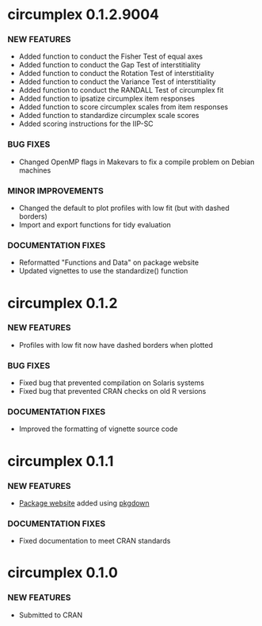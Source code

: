 circumplex 0.1.2.9004
=============================

### NEW FEATURES

* Added function to conduct the Fisher Test of equal axes
* Added function to conduct the Gap Test of interstitiality
* Added function to conduct the Rotation Test of interstitiality
* Added function to conduct the Variance Test of interstitiality
* Added function to conduct the RANDALL Test of circumplex fit
* Added function to ipsatize circumplex item responses
* Added function to score circumplex scales from item responses
* Added function to standardize circumplex scale scores
* Added scoring instructions for the IIP-SC

### BUG FIXES

* Changed OpenMP flags in Makevars to fix a compile problem on Debian machines

### MINOR IMPROVEMENTS

* Changed the default to plot profiles with low fit (but with dashed borders)
* Import and export functions for tidy evaluation

### DOCUMENTATION FIXES

* Reformatted "Functions and Data" on package website
* Updated vignettes to use the standardize() function

circumplex 0.1.2
=============================

### NEW FEATURES

* Profiles with low fit now have dashed borders when plotted

### BUG FIXES

* Fixed bug that prevented compilation on Solaris systems
* Fixed bug that prevented CRAN checks on old R versions

### DOCUMENTATION FIXES

* Improved the formatting of vignette source code

circumplex 0.1.1
=============================

### NEW FEATURES

* [Package website](https://circumplex.jmgirard.com) added using [pkgdown](https://pkgdown.r-lib.org/)

### DOCUMENTATION FIXES

* Fixed documentation to meet CRAN standards

circumplex 0.1.0
=============================

### NEW FEATURES

* Submitted to CRAN
